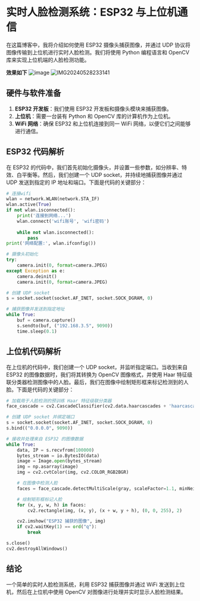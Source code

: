 # 实时人脸检测系统：ESP32 与上位机通信

在这篇博客中，我将介绍如何使用 ESP32 摄像头捕获图像，并通过 UDP 协议将图像传输到上位机进行实时人脸检测。我们将使用 Python 编程语言和 OpenCV 库来实现上位机端的人脸检测功能。

**效果如下**
![image](https://github.com/1589326497/Real-time-face-detection-system/assets/113960039/6aba8e2c-e434-4d4e-a744-6dadd6ad44f8)
![IMG20240528233141](https://github.com/1589326497/Real-time-face-detection-system/assets/113960039/f5692831-4203-4ab2-90cf-aa4209c08c87)






## 硬件与软件准备

1. **ESP32 开发板**：我们使用 ESP32 开发板和摄像头模块来捕获图像。
2. **上位机**：需要一台装有 Python 和 OpenCV 库的计算机作为上位机。
3. **WiFi 网络**：确保 ESP32 和上位机连接到同一 WiFi 网络，以便它们之间能够进行通信。

## ESP32 代码解析

在 ESP32 的代码中，我们首先初始化摄像头，并设置一些参数，如分辨率、特效、白平衡等。然后，我们创建一个 UDP socket，并持续地捕获图像并通过 UDP 发送到指定的 IP 地址和端口。下面是代码的关键部分：

```python
# 连接wifi
wlan = network.WLAN(network.STA_IF)
wlan.active(True)
if not wlan.isconnected():
    print('连接到网络...')
    wlan.connect('wifi账号', 'wifi密码')
    
    while not wlan.isconnected():
        pass
print('网络配置:', wlan.ifconfig())

# 摄像头初始化
try:
    camera.init(0, format=camera.JPEG)
except Exception as e:
    camera.deinit()
    camera.init(0, format=camera.JPEG)

# 创建 UDP socket
s = socket.socket(socket.AF_INET, socket.SOCK_DGRAM, 0)

# 捕获图像并发送到指定地址
while True:
    buf = camera.capture()
    s.sendto(buf, ("192.168.3.5", 9090))
    time.sleep(0.1)
```

## 上位机代码解析

在上位机的代码中，我们创建一个 UDP socket，并监听指定端口。当收到来自 ESP32 的图像数据时，我们将其转换为 OpenCV 图像格式，并使用 Haar 特征级联分类器检测图像中的人脸。最后，我们在图像中绘制矩形框来标记检测到的人脸。下面是代码的关键部分：

```python
# 加载用于人脸检测的预训练 Haar 特征级联分类器
face_cascade = cv2.CascadeClassifier(cv2.data.haarcascades + 'haarcascade_frontalface_default.xml')

# 创建 UDP socket 并绑定端口
s = socket.socket(socket.AF_INET, socket.SOCK_DGRAM, 0)
s.bind(("0.0.0.0", 9090))

# 接收并处理来自 ESP32 的图像数据
while True:
    data, IP = s.recvfrom(100000)
    bytes_stream = io.BytesIO(data)
    image = Image.open(bytes_stream)
    img = np.asarray(image)
    img = cv2.cvtColor(img, cv2.COLOR_RGB2BGR)

    # 在图像中检测人脸
    faces = face_cascade.detectMultiScale(gray, scaleFactor=1.1, minNeighbors=5, minSize=(30, 30))

    # 绘制矩形框标记人脸
    for (x, y, w, h) in faces:
        cv2.rectangle(img, (x, y), (x + w, y + h), (0, 0, 255), 2)

    cv2.imshow("ESP32 捕获的图像", img)
    if cv2.waitKey(1) == ord("q"):
        break

s.close()
cv2.destroyAllWindows()
```

## 结论

一个简单的实时人脸检测系统，利用 ESP32 捕获图像并通过 WiFi 发送到上位机，然后在上位机中使用 OpenCV 对图像进行处理并实时显示人脸检测结果。


